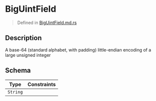 # BigUintField
> Defined in [BigUintField.md.rs](../../../interface/src/interface/fields/big_uint)

## Description
A base-64 (standard alphabet, with padding) little-endian encoding of a large unsigned integer

## Schema

| Type | Constraints |
| --- | --- |
| `String` |   |

